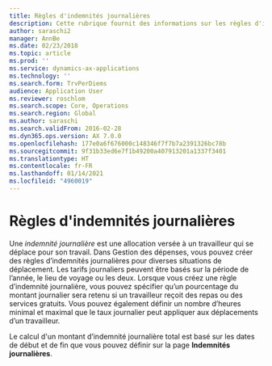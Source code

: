 ```yaml
---
title: Règles d'indemnités journalières
description: Cette rubrique fournit des informations sur les règles d'indemnités journalières.
author: saraschi2
manager: AnnBe
ms.date: 02/23/2018
ms.topic: article
ms.prod: ''
ms.service: dynamics-ax-applications
ms.technology: ''
ms.search.form: TrvPerDiems
audience: Application User
ms.reviewer: roschlom
ms.search.scope: Core, Operations
ms.search.region: Global
ms.author: saraschi
ms.search.validFrom: 2016-02-28
ms.dyn365.ops.version: AX 7.0.0
ms.openlocfilehash: 177e0a6f676000c148346f7f7b7a2391326bc78b
ms.sourcegitcommit: 9f31b33ed6e7f1b49200a407913201a1337f3401
ms.translationtype: HT
ms.contentlocale: fr-FR
ms.lasthandoff: 01/14/2021
ms.locfileid: "4960019"
---
```

# <a name="per-diem-rules"></a>Règles d'indemnités journalières

Une *indemnité journalière* est une allocation versée à un travailleur qui se déplace pour son travail. Dans Gestion des dépenses, vous pouvez créer des règles d’indemnités journalières pour diverses situations de déplacement. Les tarifs journaliers peuvent être basés sur la période de l’année, le lieu de voyage ou les deux. Lorsque vous créez une règle d’indemnité journalière, vous pouvez spécifier qu’un pourcentage du montant journalier sera retenu si un travailleur reçoit des repas ou des services gratuits. Vous pouvez également définir un nombre d’heures minimal et maximal que le taux journalier peut appliquer aux déplacements d’un travailleur.

Le calcul d'un montant d’indemnité journalière total est basé sur les dates de début et de fin que vous pouvez définir sur la page **Indemnités journalières**.
